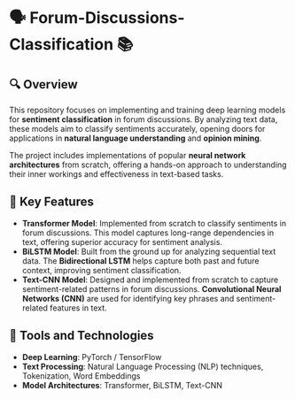 # 🗣️ Forum-Discussions-Classification 📚

## 🔍 Overview
This repository focuses on implementing and training deep learning models for **sentiment classification** in forum discussions. By analyzing text data, these models aim to classify sentiments accurately, opening doors for applications in **natural language understanding** and **opinion mining**.

The project includes implementations of popular **neural network architectures** from scratch, offering a hands-on approach to understanding their inner workings and effectiveness in text-based tasks.

## 🚀 Key Features

- **Transformer Model**: Implemented from scratch to classify sentiments in forum discussions. This model captures long-range dependencies in text, offering superior accuracy for sentiment analysis.
- **BiLSTM Model**: Built from the ground up for analyzing sequential text data. The **Bidirectional LSTM** helps capture both past and future context, improving sentiment classification.
- **Text-CNN Model**: Designed and implemented from scratch to capture sentiment-related patterns in forum discussions. **Convolutional Neural Networks (CNN)** are used for identifying key phrases and sentiment-related features in text.

## 🔧 Tools and Technologies
- **Deep Learning**: PyTorch / TensorFlow
- **Text Processing**: Natural Language Processing (NLP) techniques, Tokenization, Word Embeddings
- **Model Architectures**: Transformer, BiLSTM, Text-CNN
